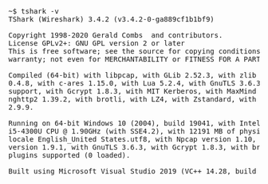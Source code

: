 <pre>
~$ tshark -v
TShark (Wireshark) 3.4.2 (v3.4.2-0-ga889cf1b1bf9)

Copyright 1998-2020 Gerald Combs <gerald@wireshark.org> and contributors.
License GPLv2+: GNU GPL version 2 or later <https://www.gnu.org/licenses/gpl-2.0.html>
This is free software; see the source for copying conditions. There is NO
warranty; not even for MERCHANTABILITY or FITNESS FOR A PARTICULAR PURPOSE.

Compiled (64-bit) with libpcap, with GLib 2.52.3, with zlib 1.2.11, with SMI
0.4.8, with c-ares 1.15.0, with Lua 5.2.4, with GnuTLS 3.6.3 and PKCS #11
support, with Gcrypt 1.8.3, with MIT Kerberos, with MaxMind DB resolver, with
nghttp2 1.39.2, with brotli, with LZ4, with Zstandard, with Snappy, with libxml2
2.9.9.

Running on 64-bit Windows 10 (2004), build 19041, with Intel(R) Core(TM)
i5-4300U CPU @ 1.90GHz (with SSE4.2), with 12191 MB of physical memory, with
locale English_United States.utf8, with Npcap version 1.10, based on libpcap
version 1.9.1, with GnuTLS 3.6.3, with Gcrypt 1.8.3, with brotli 1.0.2, binary
plugins supported (0 loaded).

Built using Microsoft Visual Studio 2019 (VC++ 14.28, build 29335).
</pre>
